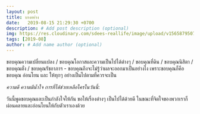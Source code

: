 ```yaml
---
layout: post
title: บางอย่าง
date:   2019-08-15 21:29:30 +0700
description: # Add post description (optional)
img: https://res.cloudinary.com/sdees-reallife/image/upload/v1565879507/IMG_8696.jpg # Add image post (optional)
tags: [2019-08]
author: # Add name author (optional)
---
```

ขอบคุณความเปลี่ยนแปลง / ขอบคุณโอกาสและความเป็นไปได้ต่างๆ / ขอบคุณที่ดิน / ขอบคุณนิสิตา / ขอบคุณตั๋ง / ขอบคุณรัชอาภาฯ - ขอบคุณถึงจะไม่รู้ว่าผลจะออกมาเป็นอย่างไง เพราะขอบคุณก็คือขอบคุณ อ่อนโยน และ ให้ทุกๆ อย่างเป็นไปตามที่ควรจะเป็น

<i class="fa fa-child" style="color:plum"></i>

*ความดี ความมีน้ำใจ การที่ได้ช่วยเหลือใครในวันนี้*:

วันนี้พูดขอบคุณและเป็นกำลังใจให้กัน ขอให้เรื่องต่างๆ เป็นไปได้ด้วยดี ในขณะที่จิตใจของพวกเราก็ผ่อนคลายและอ่อนโยนให้กับตัวเราเองด้วย
